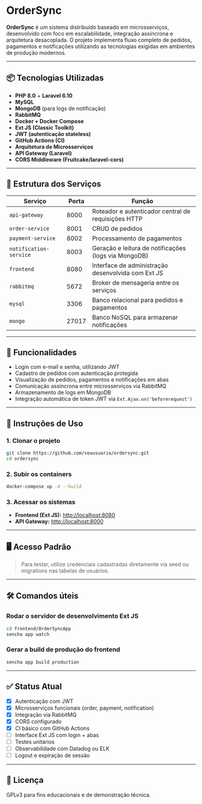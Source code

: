 # OrderSync

**OrderSync** é um sistema distribuído baseado em microsserviços, desenvolvido com foco em escalabilidade, integração assíncrona e arquitetura desacoplada. O projeto implementa fluxo completo de pedidos, pagamentos e notificações utilizando as tecnologias exigidas em ambientes de produção modernos.

---

## 📦 Tecnologias Utilizadas

- **PHP 8.0** + **Laravel 6.10**
- **MySQL**
- **MongoDB** (para logs de notificação)
- **RabbitMQ**
- **Docker + Docker Compose**
- **Ext JS (Classic Toolkit)**
- **JWT (autenticação stateless)**
- **GitHub Actions (CI)**
- **Arquitetura de Microsserviços**
- **API Gateway (Laravel)**
- **CORS Middleware (Fruitcake/laravel-cors)**

---

## 🧩 Estrutura dos Serviços

| Serviço             | Porta  | Função                                                   |
|---------------------|--------|-----------------------------------------------------------|
| `api-gateway`       | 8000   | Roteador e autenticador central de requisições HTTP       |
| `order-service`     | 8001   | CRUD de pedidos                                           |
| `payment-service`   | 8002   | Processamento de pagamentos                               |
| `notification-service` | 8003 | Geração e leitura de notificações (logs via MongoDB)     |
| `frontend`          | 8080   | Interface de administração desenvolvida com Ext JS        |
| `rabbitmq`          | 5672   | Broker de mensageria entre os serviços                    |
| `mysql`             | 3306   | Banco relacional para pedidos e pagamentos                |
| `mongo`             | 27017  | Banco NoSQL para armazenar notificações                   |

---

## 🚀 Funcionalidades

- Login com e-mail e senha, utilizando JWT
- Cadastro de pedidos com autenticação protegida
- Visualização de pedidos, pagamentos e notificações em abas
- Comunicação assíncrona entre microsserviços via RabbitMQ
- Armazenamento de logs em MongoDB
- Integração automática de token JWT via `Ext.Ajax.on('beforerequest')`

---

## 📁 Instruções de Uso

### 1. Clonar o projeto

```bash
git clone https://github.com/seuusuario/ordersync.git
cd ordersync
```

### 2. Subir os containers

```bash
docker-compose up -d --build
```

### 3. Acessar os sistemas

- **Frontend (Ext JS):** [http://localhost:8080](http://localhost:8080)
- **API Gateway:** [http://localhost:8000](http://localhost:8000)

---

## 🖥️ Acesso Padrão

> Para testar, utilize credenciais cadastradas diretamente via seed ou migrations nas tabelas de usuários.

---

## 🛠️ Comandos úteis

### Rodar o servidor de desenvolvimento Ext JS

```bash
cd frontend/OrderSyncApp
sencha app watch
```

### Gerar a build de produção do frontend

```bash
sencha app build production
```

---

## ✅ Status Atual

- [x] Autenticação com JWT
- [x] Microsserviços funcionais (order, payment, notification)
- [x] Integração via RabbitMQ
- [x] CORS configurado
- [x] CI básico com GitHub Actions
- [ ] Interface Ext JS com login + abas
- [ ] Testes unitários
- [ ] Observabilidade com Datadog ou ELK
- [ ] Logout e expiração de sessão

---

## 📄 Licença

GPLv3 para fins educacionais e de demonstração técnica.